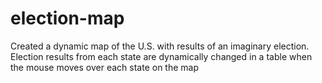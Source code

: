 # election-map
Created a dynamic map of the U.S. with results of an imaginary election.
Election results from each state are dynamically changed in a table when the mouse moves over each state on the map
